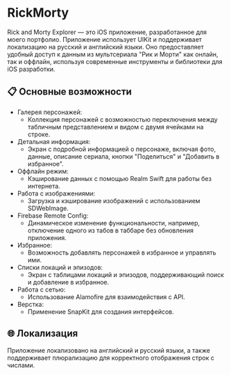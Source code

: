 # RickMorty

Rick and Morty Explorer — это iOS приложение, разработанное для моего портфолио. Приложение использует UIKit и поддерживает локализацию на русский и английский языки. Оно предоставляет удобный доступ к данным из мультсериала "Рик и Морти" как онлайн, так и оффлайн, используя современные инструменты и библиотеки для iOS разработки.

## 📋 Основные возможности

- Галерея персонажей:
  - Коллекция персонажей с возможностью переключения между табличным представлением и видом с двумя ячейками на строке.
- Детальная информация:
  - Экран с подробной информацией о персонаже, включая фото, данные, описание сериала, кнопки "Поделиться" и "Добавить в избранное".
- Оффлайн режим:
  - Кэширование данных с помощью Realm Swift для работы без интернета.
- Работа с изображениями:
  - Загрузка и кэширование изображений с использованием SDWebImage.
- Firebase Remote Config:
  - Динамическое изменение функциональности, например, отключение одного из табов в таббаре без обновления приложения.
- Избранное:
  - Возможность добавлять персонажей в избранное и управлять ими.
- Списки локаций и эпизодов:
  - Экран с таблицами локаций и эпизодов, поддерживающий поиск и добавление в избранное.
- Работа с сетью:
  - Использование Alamofire для взаимодействия с API.
- Верстка:
  - Применение SnapKit для создания интерфейсов.

## 🌐 Локализация

Приложение локализовано на английский и русский языки, а также поддерживает плюрализацию для корректного отображения строк с числами.
